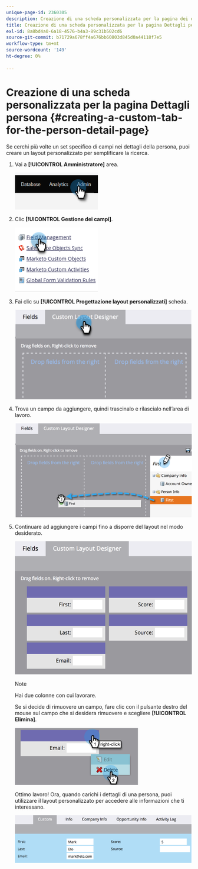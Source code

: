 ```yaml
---
unique-page-id: 2360305
description: Creazione di una scheda personalizzata per la pagina dei dettagli della persona - Documenti Marketo - Documentazione del prodotto
title: Creazione di una scheda personalizzata per la pagina Dettagli persona
exl-id: 8a8bd4a0-6a18-4576-b4a3-89c31b502cd6
source-git-commit: b71729a678ff4a676bb60803d845d0a44118f7e5
workflow-type: tm+mt
source-wordcount: '149'
ht-degree: 0%

---
```


# Creazione di una scheda personalizzata per la pagina Dettagli persona {#creating-a-custom-tab-for-the-person-detail-page}

Se cerchi più volte un set specifico di campi nei dettagli della persona, puoi creare un layout personalizzato per semplificare la ricerca.

1. Vai a **[!UICONTROL Amministratore]** area.

   ![](assets/creating-a-custom-tab-for-the-person-detail-page-1.png)

1. Clic **[!UICONTROL Gestione dei campi]**.

   ![](assets/creating-a-custom-tab-for-the-person-detail-page-2.png)

1. Fai clic su **[!UICONTROL Progettazione layout personalizzati]** scheda.

   ![](assets/creating-a-custom-tab-for-the-person-detail-page-3.png)

1. Trova un campo da aggiungere, quindi trascinalo e rilascialo nell’area di lavoro.

   ![](assets/creating-a-custom-tab-for-the-person-detail-page-4.png)

1. Continuare ad aggiungere i campi fino a disporre del layout nel modo desiderato.

   ![](assets/creating-a-custom-tab-for-the-person-detail-page-5.png)

   >[!NOTE]
   >
   >Hai due colonne con cui lavorare.

   Se si decide di rimuovere un campo, fare clic con il pulsante destro del mouse sul campo che si desidera rimuovere e scegliere **[!UICONTROL Elimina]**.

   ![](assets/creating-a-custom-tab-for-the-person-detail-page-6.png)

   Ottimo lavoro! Ora, quando carichi i dettagli di una persona, puoi utilizzare il layout personalizzato per accedere alle informazioni che ti interessano.

   ![](assets/creating-a-custom-tab-for-the-person-detail-page-7.png)
